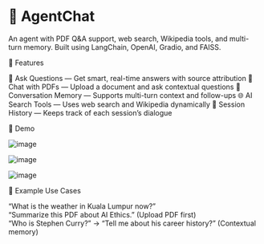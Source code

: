 # 🧠 AgentChat
An agent with PDF Q&amp;A support, web search, Wikipedia tools, and multi-turn memory. Built using LangChain, OpenAI, Gradio, and FAISS.

🚀 Features

🔎 Ask Questions — Get smart, real-time answers with source attribution
📄 Chat with PDFs — Upload a document and ask contextual questions
🧠 Conversation Memory — Supports multi-turn context and follow-ups
🌐 AI Search Tools — Uses web search and Wikipedia dynamically
💾 Session History — Keeps track of each session’s dialogue

📸 Demo

![image](https://github.com/user-attachments/assets/669c93b5-a3b6-4c2d-a72f-da69d0033f66)  

![image](https://github.com/user-attachments/assets/62a8db52-1162-41d7-8c4d-5450b4ed8c38)  

![image](https://github.com/user-attachments/assets/d7bd6f94-9542-4680-aa4a-65d954cbdd53)  

🧪 Example Use Cases

“What is the weather in Kuala Lumpur now?”  
“Summarize this PDF about AI Ethics.” (Upload PDF first)  
“Who is Stephen Curry?” → “Tell me about his career history?” (Contextual memory)
